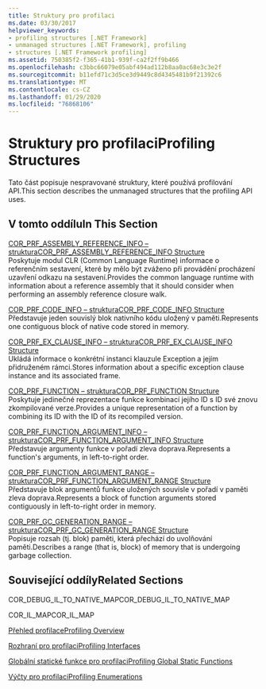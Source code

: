 ```yaml
---
title: Struktury pro profilaci
ms.date: 03/30/2017
helpviewer_keywords:
- profiling structures [.NET Framework]
- unmanaged structures [.NET Framework], profiling
- structures [.NET Framework profiling]
ms.assetid: 750385f2-f365-41b1-939f-ca2f2ff9b466
ms.openlocfilehash: c3bbc66079e05abf494ad112b8aa0ac68e3c3e2f
ms.sourcegitcommit: b11efd71c3d5ce3d9449c8d4345481b9f21392c6
ms.translationtype: MT
ms.contentlocale: cs-CZ
ms.lasthandoff: 01/29/2020
ms.locfileid: "76868106"
---
```

# <a name="profiling-structures"></a><span data-ttu-id="739db-102">Struktury pro profilaci</span><span class="sxs-lookup"><span data-stu-id="739db-102">Profiling Structures</span></span>
<span data-ttu-id="739db-103">Tato část popisuje nespravované struktury, které používá profilování API.</span><span class="sxs-lookup"><span data-stu-id="739db-103">This section describes the unmanaged structures that the profiling API uses.</span></span>  
  
## <a name="in-this-section"></a><span data-ttu-id="739db-104">V tomto oddílu</span><span class="sxs-lookup"><span data-stu-id="739db-104">In This Section</span></span>  
 [<span data-ttu-id="739db-105">COR_PRF_ASSEMBLY_REFERENCE_INFO – struktura</span><span class="sxs-lookup"><span data-stu-id="739db-105">COR_PRF_ASSEMBLY_REFERENCE_INFO Structure</span></span>](cor-prf-assembly-reference-info-structure.md)  
 <span data-ttu-id="739db-106">Poskytuje modul CLR (Common Language Runtime) informace o referenčním sestavení, které by mělo být zváženo při provádění procházení uzavření odkazu na sestavení.</span><span class="sxs-lookup"><span data-stu-id="739db-106">Provides the common language runtime with information about a reference assembly that it should consider when performing an assembly reference closure walk.</span></span>  
  
 [<span data-ttu-id="739db-107">COR_PRF_CODE_INFO – struktura</span><span class="sxs-lookup"><span data-stu-id="739db-107">COR_PRF_CODE_INFO Structure</span></span>](cor-prf-code-info-structure.md)  
 <span data-ttu-id="739db-108">Představuje jeden souvislý blok nativního kódu uložený v paměti.</span><span class="sxs-lookup"><span data-stu-id="739db-108">Represents one contiguous block of native code stored in memory.</span></span>  
  
 [<span data-ttu-id="739db-109">COR_PRF_EX_CLAUSE_INFO – struktura</span><span class="sxs-lookup"><span data-stu-id="739db-109">COR_PRF_EX_CLAUSE_INFO Structure</span></span>](cor-prf-ex-clause-info-structure.md)  
 <span data-ttu-id="739db-110">Ukládá informace o konkrétní instanci klauzule Exception a jejím přidruženém rámci.</span><span class="sxs-lookup"><span data-stu-id="739db-110">Stores information about a specific exception clause instance and its associated frame.</span></span>  
  
 [<span data-ttu-id="739db-111">COR_PRF_FUNCTION – struktura</span><span class="sxs-lookup"><span data-stu-id="739db-111">COR_PRF_FUNCTION Structure</span></span>](cor-prf-function-structure.md)  
 <span data-ttu-id="739db-112">Poskytuje jedinečné reprezentace funkce kombinací jejího ID s ID své znovu zkompilované verze.</span><span class="sxs-lookup"><span data-stu-id="739db-112">Provides a unique representation of a function by combining its ID with the ID of its recompiled version.</span></span>  
  
 [<span data-ttu-id="739db-113">COR_PRF_FUNCTION_ARGUMENT_INFO – struktura</span><span class="sxs-lookup"><span data-stu-id="739db-113">COR_PRF_FUNCTION_ARGUMENT_INFO Structure</span></span>](cor-prf-function-argument-info-structure.md)  
 <span data-ttu-id="739db-114">Představuje argumenty funkce v pořadí zleva doprava.</span><span class="sxs-lookup"><span data-stu-id="739db-114">Represents a function's arguments, in left-to-right order.</span></span>  
  
 [<span data-ttu-id="739db-115">COR_PRF_FUNCTION_ARGUMENT_RANGE – struktura</span><span class="sxs-lookup"><span data-stu-id="739db-115">COR_PRF_FUNCTION_ARGUMENT_RANGE Structure</span></span>](cor-prf-function-argument-range-structure.md)  
 <span data-ttu-id="739db-116">Představuje blok argumentů funkce uložených souvisle v pořadí v paměti zleva doprava.</span><span class="sxs-lookup"><span data-stu-id="739db-116">Represents a block of function arguments stored contiguously in left-to-right order in memory.</span></span>  
  
 [<span data-ttu-id="739db-117">COR_PRF_GC_GENERATION_RANGE – struktura</span><span class="sxs-lookup"><span data-stu-id="739db-117">COR_PRF_GC_GENERATION_RANGE Structure</span></span>](cor-prf-gc-generation-range-structure.md)  
 <span data-ttu-id="739db-118">Popisuje rozsah (tj. blok) paměti, která přechází do uvolňování paměti.</span><span class="sxs-lookup"><span data-stu-id="739db-118">Describes a range (that is, block) of memory that is undergoing garbage collection.</span></span>  
  
## <a name="related-sections"></a><span data-ttu-id="739db-119">Související oddíly</span><span class="sxs-lookup"><span data-stu-id="739db-119">Related Sections</span></span>  
 <span data-ttu-id="739db-120">COR_DEBUG_IL_TO_NATIVE_MAP</span><span class="sxs-lookup"><span data-stu-id="739db-120">COR_DEBUG_IL_TO_NATIVE_MAP</span></span>  
  
 <span data-ttu-id="739db-121">COR_IL_MAP</span><span class="sxs-lookup"><span data-stu-id="739db-121">COR_IL_MAP</span></span>  
  
 [<span data-ttu-id="739db-122">Přehled profilace</span><span class="sxs-lookup"><span data-stu-id="739db-122">Profiling Overview</span></span>](profiling-overview.md)  
  
 [<span data-ttu-id="739db-123">Rozhraní pro profilaci</span><span class="sxs-lookup"><span data-stu-id="739db-123">Profiling Interfaces</span></span>](profiling-interfaces.md)  
  
 [<span data-ttu-id="739db-124">Globální statické funkce pro profilaci</span><span class="sxs-lookup"><span data-stu-id="739db-124">Profiling Global Static Functions</span></span>](profiling-global-static-functions.md)  
  
 [<span data-ttu-id="739db-125">Výčty pro profilaci</span><span class="sxs-lookup"><span data-stu-id="739db-125">Profiling Enumerations</span></span>](profiling-enumerations.md)

